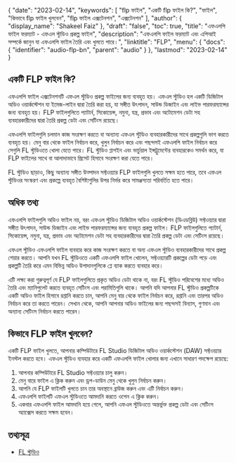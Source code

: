 {
  "date": "2023-02-14",
  "keywords": [
"flp ফাইল",
"একটি flp ফাইল কি?",
"ফাইল",
"কিভাবে flp ফাইল খুলবেন",
"flp ফাইল এক্সটেনশন",
"এক্সটেনশন"
],
  "author": {
    "display_name": "Shakeel Faiz"
},
  "draft": "false",
  "toc": true,
  "title": "এফএলপি ফাইল ফরম্যাট - এফএল স্টুডিও প্রকল্প ফাইল",
  "description": "এফএলপি ফাইল ফরম্যাট এবং এপিআই সম্পর্কে জানুন যা এফএলপি ফাইল তৈরি এবং খুলতে পারে।",
  "linktitle": "FLP",
  "menu": {
    "docs": {
      "identifier": "audio-flp-bn",
      "parent": "audio"
}
},
  "lastmod": "2023-02-14"
}

## একটি FLP ফাইল কি?

এফএলপি ফাইল এক্সটেনশনটি এফএল স্টুডিও প্রকল্প ফাইলের জন্য ব্যবহৃত হয়। এফএল স্টুডিও হল একটি ডিজিটাল অডিও ওয়ার্কস্টেশন যা ইমেজ-লাইন দ্বারা তৈরি করা হয়, যা সঙ্গীত উৎপাদন, সাউন্ড ডিজাইন এবং লাইভ পারফরম্যান্সের জন্য ব্যবহৃত হয়। FLP ফাইলগুলিতে প্যাটার্ন, সিকোয়েন্স, নমুনা, যন্ত্র, প্রভাব এবং অটোমেশন ডেটা সহ ব্যবহারকারীদের দ্বারা তৈরি প্রকল্প ডেটা এবং সেটিংস রয়েছে।

এফএলপি ফাইলগুলি চলমান কাজ সংরক্ষণ করতে বা অন্যান্য এফএল স্টুডিও ব্যবহারকারীদের সাথে প্রকল্পগুলি ভাগ করতে ব্যবহৃত হয়। মেনু বার থেকে ফাইল নির্বাচন করে, খুলুন নির্বাচন করে এবং পছন্দসই এফএলপি ফাইল নির্বাচন করে সেগুলি FL স্টুডিওতে খোলা যেতে পারে। FL স্টুডিও প্লাগইন এবং ভার্চুয়াল ইন্সট্রুমেন্টের ব্যবহারকেও সমর্থন করে, যা FLP ফাইলের সাথে বা আলাদাভাবে প্রিসেট হিসাবে সংরক্ষণ করা যেতে পারে।

FL স্টুডিও ছাড়াও, কিছু অন্যান্য সঙ্গীত উত্পাদন সফ্টওয়্যার FLP ফাইলগুলি খুলতে সক্ষম হতে পারে, তবে এফএল স্টুডিওর সংস্করণ এবং প্রকল্পে ব্যবহৃত বৈশিষ্ট্যগুলির উপর নির্ভর করে সামঞ্জস্যতা পরিবর্তিত হতে পারে।

## অধিক তথ্য

এফএলপি ফাইলগুলি অডিও ফাইল নয়, বরং এফএল স্টুডিও ডিজিটাল অডিও ওয়ার্কস্টেশন (ডিএডব্লিউ) সফ্টওয়্যার দ্বারা সঙ্গীত উৎপাদন, সাউন্ড ডিজাইন এবং লাইভ পারফরম্যান্সের জন্য ব্যবহৃত প্রকল্প ফাইল। FLP ফাইলগুলিতে প্যাটার্ন, সিকোয়েন্স, নমুনা, যন্ত্র, প্রভাব এবং অটোমেশন ডেটা সহ ব্যবহারকারীদের দ্বারা তৈরি প্রকল্প ডেটা এবং সেটিংস রয়েছে।

এফএল স্টুডিও এফএলপি ফাইল ব্যবহার করে কাজ সংরক্ষণ করতে বা অন্য এফএল স্টুডিও ব্যবহারকারীদের সাথে প্রকল্প শেয়ার করতে। আপনি যখন FL স্টুডিওতে একটি এফএলপি ফাইল খোলেন, সফ্টওয়্যারটি প্রকল্পের ডেটা পড়ে এবং প্রকল্পটি তৈরি করে এমন বিভিন্ন অডিও উপাদানগুলিকে প্লে ব্যাক করতে ব্যবহার করে।

এটি লক্ষ্য করা গুরুত্বপূর্ণ যে FLP ফাইলগুলিতে প্রকৃত অডিও ডেটা থাকে না, বরং FL স্টুডিও পরিবেশের মধ্যে অডিও তৈরি এবং ম্যানিপুলেট করতে ব্যবহৃত সেটিংস এবং পরামিতিগুলি থাকে। আপনি যদি আপনার FL স্টুডিও প্রকল্পটিকে একটি অডিও ফাইল হিসাবে রপ্তানি করতে চান, আপনি মেনু বার থেকে ফাইল নির্বাচন করে, রপ্তানি এবং তারপর অডিও নির্বাচন করে তা করতে পারেন। সেখান থেকে, আপনি আপনার অডিও ফাইলের জন্য পছন্দসই বিন্যাস, গুণমান এবং অন্যান্য সেটিংস নির্বাচন করতে পারেন।

## কিভাবে FLP ফাইল খুলবেন?

একটি FLP ফাইল খুলতে, আপনার কম্পিউটারে FL Studio ডিজিটাল অডিও ওয়ার্কস্টেশন (DAW) সফ্টওয়্যার ইনস্টল করতে হবে। এফএল স্টুডিও ব্যবহার করে একটি এফএলপি ফাইল খোলার জন্য এখানে সাধারণ পদক্ষেপ রয়েছে:

1. আপনার কম্পিউটারে FL Studio সফ্টওয়্যার চালু করুন।
2. মেনু বারে ফাইল এ ক্লিক করুন এবং ড্রপ-ডাউন মেনু থেকে খুলুন নির্বাচন করুন।
3. আপনি যে FLP ফাইলটি খুলতে চান তার অবস্থানে ব্রাউজ করুন এবং এটি নির্বাচন করুন।
4. এফএলপি ফাইলটি এফএল স্টুডিওতে আমদানি করতে ওপেন এ ক্লিক করুন।
5. একবার এফএলপি ফাইল আমদানি হয়ে গেলে, আপনি এফএল স্টুডিওতে অন্তর্ভুক্ত প্রকল্প ডেটা এবং সেটিংস অ্যাক্সেস করতে সক্ষম হবেন।

## তথ্যসূত্র
* [FL স্টুডিও](https://en.wikipedia.org/wiki/FL_Studio)


